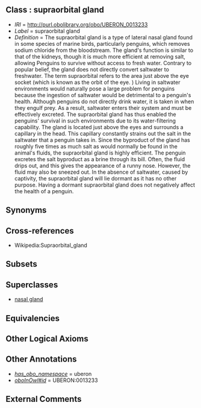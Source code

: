 
## Class : supraorbital gland

 * *IRI* = http://purl.obolibrary.org/obo/UBERON_0013233
 * *Label* = supraorbital gland
 * *Definition* = The supraorbital gland is a type of lateral nasal gland found in some species of marine birds, particularly penguins, which removes sodium chloride from the bloodstream. The gland's function is similar to that of the kidneys, though it is much more efficient at removing salt, allowing Penguins to survive without access to fresh water. Contrary to popular belief, the gland does not directly convert saltwater to freshwater. The term supraorbital refers to the area just above the eye socket (which is known as the orbit of the eye. ) Living in saltwater environments would naturally pose a large problem for penguins because the ingestion of saltwater would be detrimental to a penguin's health. Although penguins do not directly drink water, it is taken in when they engulf prey. As a result, saltwater enters their system and must be effectively excreted. The supraorbital gland has thus enabled the penguins' survival in such environments due to its water-filtering capability. The gland is located just above the eyes and surrounds a capillary in the head. This capillary constantly strains out the salt in the saltwater that a penguin takes in. Since the byproduct of the gland has roughly five times as much salt as would normally be found in the animal's fluids, the supraorbital gland is highly efficient. The penguin excretes the salt byproduct as a brine through its bill. Often, the fluid drips out, and this gives the appearance of a runny nose. However, the fluid may also be sneezed out. In the absence of saltwater, caused by captivity, the supraorbital gland will lie dormant as it has no other purpose. Having a dormant supraorbital gland does not negatively affect the health of a penguin.

## Synonyms


## Cross-references

 * Wikipedia:Supraorbital_gland

## Subsets


## Superclasses

 * [nasal gland](../../UBERON/78/UBERON_0012278.md)

## Equivalencies


## Other Logical Axioms


## Other Annotations

 * *[has_obo_namespace](../../ce/oboInOwl#hasOBONamespace.md)* = uberon
 * *[oboInOwl#id](../../id/oboInOwl#id.md)* = UBERON:0013233

## External Comments

